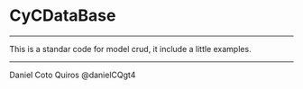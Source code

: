 # CyCDataBase

---

This is a standar code for model crud, it include a little examples.

---

Daniel Coto Quiros @danielCQgt4
